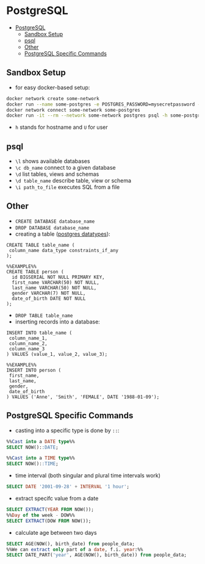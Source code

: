 # PostgreSQL

- [PostgreSQL](#postgresql)
	- [Sandbox Setup](#sandbox-setup)
	- [psql](#psql)
	- [Other](#other)
	- [PostgreSQL Specific Commands](#postgresql-specific-commands)

## Sandbox Setup

- for easy docker-based setup:

```bash
docker network create some-network
docker run --name some-postgres -e POSTGRES_PASSWORD=mysecretpassword -d postgres
docker network connect some-network some-postgres
docker run -it --rm --network some-network postgres psql -h some-postgres -U postgres
```

- `h` stands for hostname and `U` for user

## psql

- `\l` shows available databases
- `\c db_name` connect to a given database
- `\d` list tables, views and schemas
- `\d table_name` describe table, view or schema
- `\i path_to_file` executes SQL from a file

## Other

- `CREATE DATABASE database_name`
- `DROP DATABASE database_name`
- creating a table ([postgres datatypes](https://www.postgresql.org/docs/current/datatype.html)):

```postgresql
CREATE TABLE table_name (
 column_name data_type constraints_if_any
);

%%EXAMPLE%%
CREATE TABLE person (
  id BIGSERIAL NOT NULL PRIMARY KEY,
  first_name VARCHAR(50) NOT NULL,
  last_name VARCHAR(50) NOT NULL,
  gender VARCHAR(7) NOT NULL,
  date_of_birth DATE NOT NULL
);
```

- `DROP TABLE table_name`
- inserting records into a database:

```postgresql
INSERT INTO table_name (
 column_name_1,
 column_name_2,
 column_name_3
) VALUES (value_1, value_2, value_3);

%%EXAMPLE%%
INSERT INTO person (
 first_name,
 last_name,
 gender,
 date_of_birth
) VALUES ('Anne', 'Smith', 'FEMALE', DATE '1988-01-09');
```

## PostgreSQL Specific Commands

- casting into a specific type is done by `::`:

```sql
%%Cast into a DATE type%%
SELECT NOW()::DATE;

%%Cast into a TIME type%%
SELECT NOW()::TIME;
```

- time interval (both singular and plural time intervals work)

```sql
SELECT DATE '2001-09-28' + INTERVAL '1 hour';
```

- extract specifc value from a date

```sql
SELECT EXTRACT(YEAR FROM NOW());
%%Day of the week - DOW%%
SELECT EXTRACT(DOW FROM NOW());
```

- calculate age between two days

```sql
SELECT AGE(NOW(), birth_date) from people_data;
%%We can extract only part of a date, f.i. year:%%
SELECT DATE_PART('year', AGE(NOW(), birth_date)) from people_data;
```
